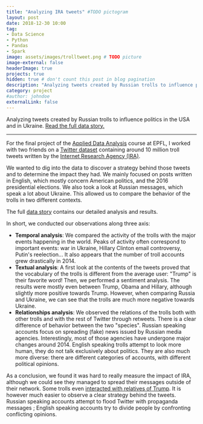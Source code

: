 ```yaml
---
title: "Analyzing IRA tweets" #TODO pictogram
layout: post
date: 2018-12-30 10:00
tag:
- Data Science
- Python
- Pandas
- Spark
image: assets/images/trolltweet.png # TODO picture
image-external: false
headerImage: true
projects: true
hidden: true # don't count this post in blog pagination
description: "Analyzing tweets created by Russian trolls to influence politics in the USA and in Ukraine."
category: project
#author: johndoe
externalLink: false
---
```


Analyzing tweets created by Russian trolls to influence politics in the USA and in Ukraine.
[Read the full data story.](https://abaracadacabara.github.io)

---

For the final project of the [Applied Data Analysis](https://dlab.epfl.ch/teaching/fall2018/cs401/) course at EPFL,
I worked with two friends on a [Twitter dataset](https://about.twitter.com/en_us/values/elections-integrity.html#data) containing around 10 million troll tweets written by the [Internet Research Agency (IRA)](https://en.wikipedia.org/wiki/Internet_Research_Agency).

We wanted to dig into the data to discover a strategy behind those tweets and to determine the impact they had.
We mainly focused on posts written in English, which mostly concern American politics, and the 2016 presidential elections.
We also took a look at Russian messages, which speak a lot about Ukraine.
This allowed us to compare the behavior of the trolls in two different contexts.

The full [data story](https://abaracadacabara.github.io) contains our detailed analysis and results.

In short, we conducted our observations along three axis:
- **Temporal analysis**: We compared the activity of the trolls with the major events happening in the world.
Peaks of activity often correspond to important events: war in Ukraine, Hillary Clinton email controversy, Putin's reelection...
It also appears that the number of troll accounts grew drastically in 2014.
- **Textual analysis**: A first look at the contents of the tweets proved that the vocabulary of the trolls is different from the average user: "Trump" is their favorite word!
Then, we performed a sentiment analysis.
The results were mostly even between Trump, Obama and Hillary, although slightly more positive towards Trump.
However, when comparing Russia and Ukraine, we can see that the trolls are much more negative towards Ukraine.
- **Relationships analysis**: We observed the relations of the trolls both with other trolls and with the rest of Twitter through retweets.
There is a clear difference of behavior between the two "species".
Russian speaking accounts focus on spreading (fake) news issued by Russian media agencies.
Interestingly, most of those agencies have undergone major changes around 2014.
English speaking trolls attempt to look more human, they do not talk exclusively about politics.
They are also much more diverse: there are different categories of accounts, with different political opinions.

As a conclusion, we found it was hard to really measure the impact of IRA, although we could see they managed to spread their messages outside of their network.
Some trolls even [interacted with relatives of Trump](https://www.washingtonpost.com/news/politics/wp/2017/11/02/at-least-five-people-close-to-trump-engaged-with-russian-twitter-trolls-from-2015-to-2017/?utm_term=.b6930f43d394).
It is however much easier to observe a clear strategy behind the tweets.
Russian speaking accounts attempt to flood Twitter with propaganda messages ;
English speaking accounts try to divide people by confronting conflicting opinions.
